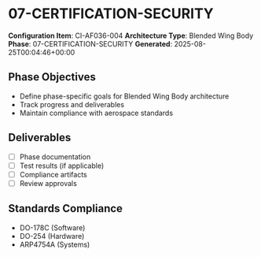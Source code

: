 # 07-CERTIFICATION-SECURITY

**Configuration Item**: CI-AF036-004
**Architecture Type**: Blended Wing Body
**Phase**: 07-CERTIFICATION-SECURITY
**Generated**: 2025-08-25T00:04:46+00:00

## Phase Objectives
- Define phase-specific goals for Blended Wing Body architecture
- Track progress and deliverables
- Maintain compliance with aerospace standards

## Deliverables
- [ ] Phase documentation
- [ ] Test results (if applicable)
- [ ] Compliance artifacts
- [ ] Review approvals

## Standards Compliance
- DO-178C (Software)
- DO-254 (Hardware)
- ARP4754A (Systems)
